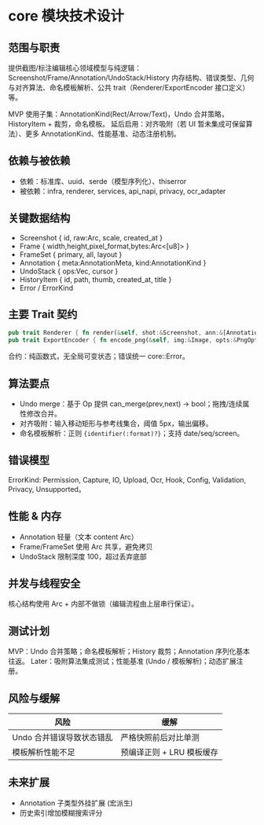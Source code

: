 # core 模块技术设计

## 范围与职责
提供截图/标注编辑核心领域模型与纯逻辑：Screenshot/Frame/Annotation/UndoStack/History 内存结构、错误类型、几何与对齐算法、命名模板解析、公共 trait（Renderer/ExportEncoder 接口定义）等。

MVP 使用子集：AnnotationKind(Rect/Arrow/Text)，Undo 合并策略，HistoryItem + 裁剪，命名模板。
延后启用：对齐吸附（若 UI 暂未集成可保留算法）、更多 AnnotationKind、性能基准、动态注册机制。

## 依赖与被依赖
- 依赖：标准库、uuid、serde（模型序列化）、thiserror
- 被依赖：infra, renderer, services, api_napi, privacy, ocr_adapter

## 关键数据结构
- Screenshot { id, raw:Arc<FrameSet>, scale, created_at }
- Frame { width,height,pixel_format,bytes:Arc<[u8]> }
- FrameSet { primary, all, layout }
- Annotation { meta:AnnotationMeta, kind:AnnotationKind }
- UndoStack { ops:Vec<UndoOp>, cursor }
- HistoryItem { id, path, thumb, created_at, title }
- Error / ErrorKind

## 主要 Trait 契约
```rust
pub trait Renderer { fn render(&self, shot:&Screenshot, ann:&[Annotation]) -> Result<Image>; }
pub trait ExportEncoder { fn encode_png(&self, img:&Image, opts:&PngOptions)->Result<Vec<u8>>; fn encode_jpeg(&self,img:&Image,opts:&JpegOptions)->Result<Vec<u8>>; }
```
合约：纯函数式，无全局可变状态；错误统一 core::Error。

## 算法要点
- Undo merge：基于 Op 提供 can_merge(prev,next) -> bool；拖拽/连续属性修改合并。
- 对齐吸附：输入移动矩形与参考线集合，阈值 5px，输出偏移。
- 命名模板解析：正则 `{identifier(:format)?}`；支持 date/seq/screen。

## 错误模型
ErrorKind: Permission, Capture, IO, Upload, Ocr, Hook, Config, Validation, Privacy, Unsupported。

## 性能 & 内存
- Annotation 轻量（文本 content Arc<str>）
- Frame/FrameSet 使用 Arc 共享，避免拷贝
- UndoStack 限制深度 100，超过丢弃底部

## 并发与线程安全
核心结构使用 Arc + 内部不做锁（编辑流程由上层串行保证）。

## 测试计划
MVP：Undo 合并策略；命名模板解析；History 裁剪；Annotation 序列化基本往返。
Later：吸附算法集成测试；性能基准 (Undo / 模板解析)；动态扩展注册。

## 风险与缓解
| 风险 | 缓解 |
|------|------|
| Undo 合并错误导致状态错乱 | 严格快照前后对比单测 |
| 模板解析性能不足 | 预编译正则 + LRU 模板缓存 |

## 未来扩展
- Annotation 子类型外挂扩展 (宏派生)
- 历史索引增加模糊搜索评分
